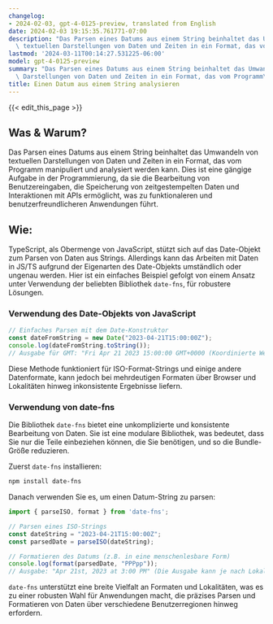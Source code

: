 ```yaml
---
changelog:
- 2024-02-03, gpt-4-0125-preview, translated from English
date: 2024-02-03 19:15:35.761771-07:00
description: "Das Parsen eines Datums aus einem String beinhaltet das Umwandeln von\
  \ textuellen Darstellungen von Daten und Zeiten in ein Format, das vom Programm\u2026"
lastmod: '2024-03-11T00:14:27.531225-06:00'
model: gpt-4-0125-preview
summary: "Das Parsen eines Datums aus einem String beinhaltet das Umwandeln von textuellen\
  \ Darstellungen von Daten und Zeiten in ein Format, das vom Programm\u2026"
title: Einen Datum aus einem String analysieren
---
```


{{< edit_this_page >}}

## Was & Warum?
Das Parsen eines Datums aus einem String beinhaltet das Umwandeln von textuellen Darstellungen von Daten und Zeiten in ein Format, das vom Programm manipuliert und analysiert werden kann. Dies ist eine gängige Aufgabe in der Programmierung, da sie die Bearbeitung von Benutzereingaben, die Speicherung von zeitgestempelten Daten und Interaktionen mit APIs ermöglicht, was zu funktionaleren und benutzerfreundlicheren Anwendungen führt.

## Wie:
TypeScript, als Obermenge von JavaScript, stützt sich auf das Date-Objekt zum Parsen von Daten aus Strings. Allerdings kann das Arbeiten mit Daten in JS/TS aufgrund der Eigenarten des Date-Objekts umständlich oder ungenau werden. Hier ist ein einfaches Beispiel gefolgt von einem Ansatz unter Verwendung der beliebten Bibliothek `date-fns`, für robustere Lösungen.

### Verwendung des Date-Objekts von JavaScript
```typescript
// Einfaches Parsen mit dem Date-Konstruktor
const dateFromString = new Date("2023-04-21T15:00:00Z");
console.log(dateFromString.toString()); 
// Ausgabe für GMT: "Fri Apr 21 2023 15:00:00 GMT+0000 (Koordinierte Weltzeit)"
```

Diese Methode funktioniert für ISO-Format-Strings und einige andere Datenformate, kann jedoch bei mehrdeutigen Formaten über Browser und Lokalitäten hinweg inkonsistente Ergebnisse liefern.

### Verwendung von date-fns
Die Bibliothek `date-fns` bietet eine unkomplizierte und konsistente Bearbeitung von Daten. Sie ist eine modulare Bibliothek, was bedeutet, dass Sie nur die Teile einbeziehen können, die Sie benötigen, und so die Bundle-Größe reduzieren.

Zuerst `date-fns` installieren:

```sh
npm install date-fns
```

Danach verwenden Sie es, um einen Datum-String zu parsen:

```typescript
import { parseISO, format } from 'date-fns';

// Parsen eines ISO-Strings
const dateString = "2023-04-21T15:00:00Z";
const parsedDate = parseISO(dateString);

// Formatieren des Datums (z.B. in eine menschenlesbare Form)
console.log(format(parsedDate, "PPPpp")); 
// Ausgabe: "Apr 21st, 2023 at 3:00 PM" (Die Ausgabe kann je nach Lokalität variieren)
```

`date-fns` unterstützt eine breite Vielfalt an Formaten und Lokalitäten, was es zu einer robusten Wahl für Anwendungen macht, die präzises Parsen und Formatieren von Daten über verschiedene Benutzerregionen hinweg erfordern.
